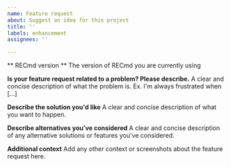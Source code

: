 ```yaml
---
name: Feature request
about: Suggest an idea for this project
title: ''
labels: enhancement
assignees: ''

---
```


** RECmd version **
The version of RECmd you are currently using

**Is your feature request related to a problem? Please describe.**
A clear and concise description of what the problem is. Ex. I'm always frustrated when [...]

**Describe the solution you'd like**
A clear and concise description of what you want to happen.

**Describe alternatives you've considered**
A clear and concise description of any alternative solutions or features you've considered.

**Additional context**
Add any other context or screenshots about the feature request here.
